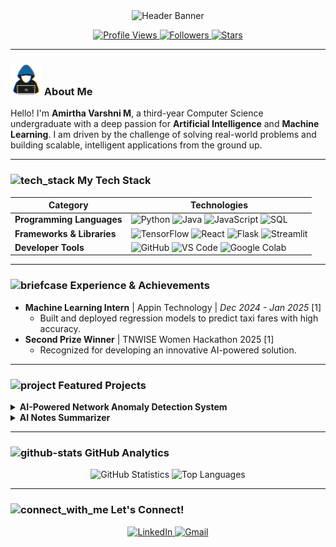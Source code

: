 <div align="center">

<!-- Alternative Dynamic Header -->
<img src="https://capsule-render.vercel.app/api?type=rect&color=gradient&customColorList=6,12,20&height=200&section=header&text=Amirtha%20Varshni%20M&desc=AI%20%26%20Machine%20Learning%20Engineer&fontSize=50&fontAlignY=38&descAlignY=55&fontColor=fff" alt="Header Banner"/>

<br/>

<!-- Profile Stats Badges -->
<p align="center">
  <a href="https://github.com/amirtha-1412">
    <img src="https://komarev.com/ghpvc/?username=amirtha-1412&label=Profile+Views&color=8B5CF6&style=for-the-badge&logo=github&logoColor=white" alt="Profile Views" />
  </a>
  <a href="https://github.com/amirtha-1412?tab=followers">
    <img src="https://img.shields.io/github/followers/amirtha-1412?label=Followers&style=for-the-badge&color=7C3AED&logo=github&logoColor=white" alt="Followers" />
  </a>
  <a href="https://github.com/amirtha-1412?tab=repositories">
    <img src="https://img.shields.io/github/stars/amirtha-1412?label=Stars&style=for-the-badge&color=6D28D9&logo=starship&logoColor=white" alt="Stars" />
  </a>
</p>
</div>

---

### <picture><img src="https://github.com/0xAbdulKhalid/0xAbdulKhalid/raw/main/assets/mdImages/about_me.gif" width="50" alt="about_me"></picture> About Me

Hello! I'm **Amirtha Varshni M**, a third-year Computer Science undergraduate with a deep passion for **Artificial Intelligence** and **Machine Learning**. I am driven by the challenge of solving real-world problems and building scalable, intelligent applications from the ground up.

---

### <picture><img src="https://github.com/0xAbdulKhalid/0xAbdulKhalid/raw/main/assets/mdImages/tech_stack.gif" width="50" alt="tech_stack"></picture> My Tech Stack

| Category                | Technologies                                                                                                                                                                                                                                                             |
| ----------------------- | ------------------------------------------------------------------------------------------------------------------------------------------------------------------------------------------------------------------------------------------------------------------------ |
| **Programming Languages** | <img src="https://img.shields.io/badge/Python-3776AB?style=flat&logo=python&logoColor=white" alt="Python"/> <img src="https://img.shields.io/badge/Java-ED8B00?style=flat&logo=openjdk&logoColor=white" alt="Java"/> <img src="https://img.shields.io/badge/JavaScript-F7DF1E?style=flat&logo=javascript&logoColor=black" alt="JavaScript"/> <img src="https://img.shields.io/badge/SQL-4479A1?style=flat&logo=mysql&logoColor=white" alt="SQL"/> |
| **Frameworks & Libraries** | <img src="https://img.shields.io/badge/TensorFlow-FF6F00?style=flat&logo=tensorflow&logoColor=white" alt="TensorFlow"/> <img src="https://img.shields.io/badge/React-61DAFB?style=flat&logo=react&logoColor=black" alt="React"/> <img src="https://img.shields.io/badge/Flask-000000?style=flat&logo=flask&logoColor=white" alt="Flask"/> <img src="https://img.shields.io/badge/Streamlit-FF4B4B?style=flat&logo=streamlit&logoColor=white" alt="Streamlit"/> |
| **Developer Tools**       | <img src="https://img.shields.io/badge/GitHub-181717?style=flat&logo=github&logoColor=white" alt="GitHub"/> <img src="https://img.shields.io/badge/VS%20Code-007ACC?style=flat&logo=visualstudiocode&logoColor=white" alt="VS Code"/> <img src="https://img.shields.io/badge/Google%20Colab-F9AB00?style=flat&logo=googlecolab&logoColor=black" alt="Google Colab"/> |

---

### <picture><img src="https://github.com/0xAbdulKhalid/0xAbdulKhalid/raw/main/assets/mdImages/briefcase.gif" width="50" alt="briefcase"></picture> Experience & Achievements

-   **Machine Learning Intern** | Appin Technology | *Dec 2024 - Jan 2025* [1]
    -   Built and deployed regression models to predict taxi fares with high accuracy.
-   **Second Prize Winner** | TNWISE Women Hackathon 2025 [1]
    -   Recognized for developing an innovative AI-powered solution.

---

### <picture><img src="https://github.com/0xAbdulKhalid/0xAbdulKhalid/raw/main/assets/mdImages/project.gif" width="50" alt="project"></picture> Featured Projects

<details>
  <summary><strong>AI-Powered Network Anomaly Detection System</strong></summary>
  <br>
  Developed an intelligent cybersecurity system using Python and TensorFlow to detect network intrusions in real-time. The architecture features a React frontend and a Flask backend for a seamless user experience [1].
  <br><br>
</details>

<details>
  <summary><strong>AI Notes Summarizer</strong></summary>
  <br>
  A web application built with Streamlit and Hugging Face Transformers that leverages both extractive and abstractive methods to generate concise summaries from lengthy text and notes [1].
  <br><br>
</details>

---

### <picture><img src="https://github.com/0xAbdulKhalid/0xAbdulKhalid/raw/main/assets/mdImages/github-stats.gif" width="50" alt="github-stats"></picture> GitHub Analytics

<div align="center">
  <img width="48%" src="https://github-readme-stats.vercel.app/api?username=amirtha-1412&show_icons=true&theme=aura_dark&hide_border=true&count_private=true" alt="GitHub Statistics"/>
  <img width="48%" src="https://github-readme-stats.vercel.app/api/top-langs/?username=amirtha-1412&layout=compact&theme=aura_dark&hide_border=true" alt="Top Languages"/>
</div>

---

### <picture><img src="https://github.com/0xAbdulKhalid/0xAbdulKhalid/raw/main/assets/mdImages/connect_with_me.gif" width="50" alt="connect_with_me"></picture> Let's Connect!

<p align="center">
  <a href="https://www.linkedin.com/in/amirtha-varshni-m" target="_blank">
    <img src="https://img.shields.io/badge/LinkedIn-0A66C2?style=for-the-badge&logo=linkedin&logoColor=white" alt="LinkedIn"/>
  </a>
  <a href="mailto:kit27.am006@gmail.com">
    <img src="https://img.shields.io/badge/Gmail-D14836?style=for-the-badge&logo=gmail&logoColor=white" alt="Gmail"/>
  </a>
</p>
